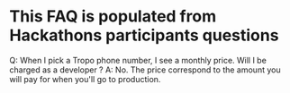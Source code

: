 # This FAQ is populated from Hackathons participants questions

Q: When I pick a Tropo phone number, I see a monthly price. Will I be charged as a developer ?
A: No. The price correspond to the amount you will pay for when you'll go to production.

